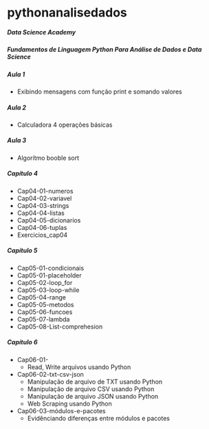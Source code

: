 # pythonanalisedados
##### Data Science Academy
##### Fundamentos de Linguagem Python Para Análise de Dados e Data Science
##### Aula 1
- Exibindo mensagens com função print e somando valores
##### Aula 2
- Calculadora 4 operações básicas
##### Aula 3
- Algorítmo booble sort
##### Capítulo 4
- Cap04-01-numeros
- Cap04-02-variavel
- Cap04-03-strings
- Cap04-04-listas
- Cap04-05-dicionarios
- Cap04-06-tuplas
- Exercicios_cap04
##### Capítulo 5
- Cap05-01-condicionais
- Cap05-01-placeholder
- Cap05-02-loop_for
- Cap05-03-loop-while
- Cap05-04-range
- Cap05-05-metodos
- Cap05-06-funcoes
- Cap05-07-lambda
- Cap05-08-List-comprehesion

##### Capítulo 6
- Cap06-01-
    - Read, Write arquivos usando Python
- Cap06-02-txt-csv-json
    - Manipulação de arquivo de TXT usando Python
    - Manipulação de arquivo CSV usando Python
    - Manipulação de arquivo JSON usando Python
    - Web Scraping usando Python
- Cap06-03-módulos-e-pacotes
    - Evidênciando diferenças entre módulos e pacotes